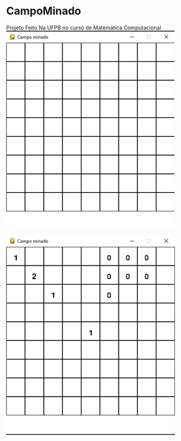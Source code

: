 # CampoMinado
Projeto Feito Na UFPB no curso de Matemática Computacional
<img src="Screenshot_1.png" title="01">

<img src="Screenshot_2.png" title="02">

